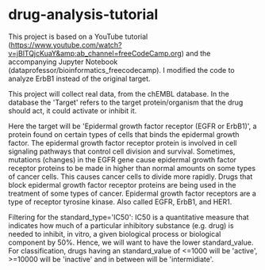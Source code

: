 # drug-analysis-tutorial
This project is based on a YouTube tutorial (https://www.youtube.com/watch?v=jBlTQjcKuaY&amp;ab_channel=freeCodeCamp.org) and the accompanying Jupyter Notebook (dataprofessor/bioinformatics_freecodecamp).   I modified the code to analyze ErbB1 instead of the original target.  

This project will collect real data, from the chEMBL database. In the database the 'Target' refers to the target protein/organism that the drug should act, it could activate or inhibit it.

Here the target will be 'Epidermal growth factor receptor (EGFR or ErbB1)', a protein found on certain types of cells that binds the epidermal growth factor. The epidermal growth factor receptor protein is involved in cell signaling pathways that control cell division and survival. Sometimes, mutations (changes) in the EGFR gene cause epidermal growth factor receptor proteins to be made in higher than normal amounts on some types of cancer cells. This causes cancer cells to divide more rapidly. Drugs that block epidermal growth factor receptor proteins are being used in the treatment of some types of cancer. Epidermal growth factor receptors are a type of receptor tyrosine kinase. Also called EGFR, ErbB1, and HER1.

Filtering for the standard_type='IC50': IC50 is a quantitative measure that indicates how much of a particular inhibitory substance (e.g. drug) is needed to inhibit, in vitro, a given biological process or biological component by 50%. Hence, we will want to have the lower standard_value. For classification, drugs having an standard_value of <=1000 will be 'active', >=10000 will be 'inactive' and in between will be 'intermidiate'. 

